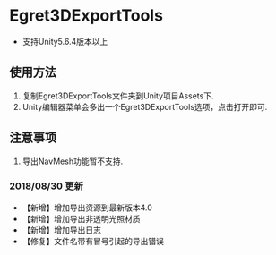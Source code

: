 # Egret3DExportTools
* 支持Unity5.6.4版本以上

## 使用方法
1. 复制Egret3DExportTools文件夹到Unity项目Assets下.
2. Unity编辑器菜单会多出一个Egret3DExportTools选项，点击打开即可.

## 注意事项
1. 导出NavMesh功能暂不支持.

### 2018/08/30 更新
* 【新增】增加导出资源到最新版本4.0
* 【新增】增加导出非透明光照材质
* 【新增】增加导出日志
* 【修复】文件名带有冒号引起的导出错误
